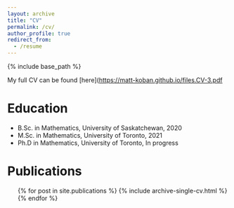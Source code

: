 ```yaml
---
layout: archive
title: "CV"
permalink: /cv/
author_profile: true
redirect_from:
  - /resume
---
```


{% include base_path %}

My full CV can be found [here](https://matt-koban.github.io/files.CV-3.pdf

Education
======
* B.Sc. in Mathematics, University of Saskatchewan, 2020
* M.Sc. in Mathematics, University of Toronto, 2021
* Ph.D in Mathematics, University of Toronto, In progress



Publications
======
  <ul>{% for post in site.publications %}
    {% include archive-single-cv.html %}
  {% endfor %}</ul>
  
  

